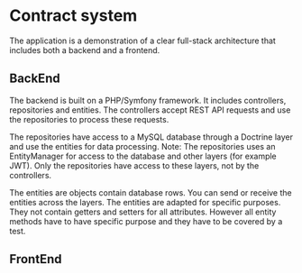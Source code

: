 # Contract system

The application is a demonstration of a clear full-stack architecture that includes both a backend and a frontend.

## BackEnd

The backend is built on a PHP/Symfony framework. It includes controllers, repositories and entities. The controllers accept REST API requests and use the repositories to process these requests.

The repositories have access to a MySQL database through a Doctrine layer and use the entities for data processing. Note: The repositories
uses an EntityManager for access to the database and other layers (for example JWT). Only the repositories have access to these layers, not by the controllers.

The entities are objects contain database rows. You can send or receive the entities across the layers. The entities are adapted for specific purposes. They not contain getters and setters for all attributes. However all entity methods have to have specific purpose and they have to be covered by a test.

## FrontEnd
